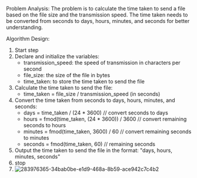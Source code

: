Problem Analysis:
The problem is to calculate the time taken to send a file based on the file size and the transmission speed.
The time taken needs to be converted from seconds to days, hours, minutes, and seconds for better understanding.

Algorithm Design:
1. Start step
2. Declare and initialize the variables:
   - transmission_speed: the speed of transmission in characters per second
   - file_size: the size of the file in bytes
   - time_taken: to store the time taken to send the file
3. Calculate the time taken to send the file:
   - time_taken = file_size / transmission_speed (in seconds)
4. Convert the time taken from seconds to days, hours, minutes, and seconds:
   - days = time_taken / (24 * 3600) // convert seconds to days
   - hours = fmod(time_taken, (24 * 3600)) / 3600 // convert remaining seconds to hours
   - minutes = fmod(time_taken, 3600) / 60 // convert remaining seconds to minutes
   - seconds = fmod(time_taken, 60) // remaining seconds
5. Output the time taken to send the file in the format: "days, hours, minutes, seconds"
6. stop
7. ![283976365-34bab0be-e1d9-468a-8b59-ace942c7c4b2](https://github.com/SWEG-2015EC-Batch/Code-Warrior/assets/149199747/0ac20dc7-3a62-4b08-93dc-bda9905d05ac)

